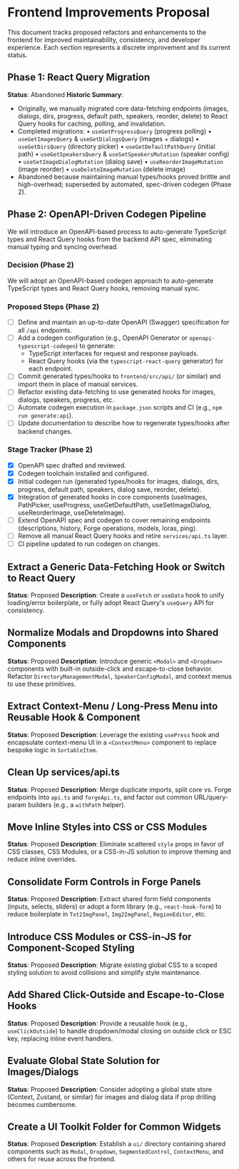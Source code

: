  # Frontend Improvements Proposal

 This document tracks proposed refactors and enhancements to the frontend for improved maintainability, consistency, and developer experience. Each section represents a discrete improvement and its current status.

 ## Phase 1: React Query Migration
 **Status**: Abandoned
 **Historic Summary**:
 - Originally, we manually migrated core data-fetching endpoints (images, dialogs, dirs, progress, default path, speakers, reorder, delete) to React Query hooks for caching, polling, and invalidation.
 - Completed migrations:
   • `useGetProgressQuery` (progress polling)
   • `useGetImagesQuery` & `useGetDialogsQuery` (images + dialogs)
   • `useGetDirsQuery` (directory picker)
   • `useGetDefaultPathQuery` (initial path)
   • `useGetSpeakersQuery` & `useSetSpeakersMutation` (speaker config)
   • `useSetImageDialogMutation` (dialog save)
   • `useReorderImageMutation` (image reorder)
   • `useDeleteImageMutation` (delete image)
 - Abandoned because maintaining manual types/hooks proved brittle and high-overhead; superseded by automated, spec-driven codegen (Phase 2).

## Phase 2: OpenAPI-Driven Codegen Pipeline
We will introduce an OpenAPI-based process to auto-generate TypeScript types and React Query hooks from the backend API spec, eliminating manual typing and syncing overhead.

### Decision (Phase 2)
We will adopt an OpenAPI-based codegen approach to auto-generate TypeScript types and React Query hooks, removing manual sync.

### Proposed Steps (Phase 2)
 - [ ] Define and maintain an up-to-date OpenAPI (Swagger) specification for all `/api` endpoints.
 - [ ] Add a codegen configuration (e.g., OpenAPI Generator or `openapi-typescript-codegen`) to generate:
     - TypeScript interfaces for request and response payloads.
     - React Query hooks (via the `typescript-react-query` generator) for each endpoint.
 - [ ] Commit generated types/hooks to `frontend/src/api/` (or similar) and import them in place of manual services.
 - [ ] Refactor existing data-fetching to use generated hooks for images, dialogs, speakers, progress, etc.
 - [ ] Automate codegen execution in `package.json` scripts and CI (e.g., `npm run generate:api`).
 - [ ] Update documentation to describe how to regenerate types/hooks after backend changes.

### Stage Tracker (Phase 2)
 - [x] OpenAPI spec drafted and reviewed.
 - [x] Codegen toolchain installed and configured.
 - [x] Initial codegen run (generated types/hooks for images, dialogs, dirs, progress, default path, speakers, dialog save, reorder, delete).
 - [x] Integration of generated hooks in core components (useImages, PathPicker, useProgress, useGetDefaultPath, useSetImageDialog, useReorderImage, useDeleteImage).
 - [ ] Extend OpenAPI spec and codegen to cover remaining endpoints (descriptions, history, Forge operations, models, loras, ping).
 - [ ] Remove all manual React Query hooks and retire `services/api.ts` layer.
 - [ ] CI pipeline updated to run codegen on changes.

 ## Extract a Generic Data-Fetching Hook or Switch to React Query
 **Status**: Proposed
 **Description**: Create a `useFetch` or `useData` hook to unify loading/error boilerplate, or fully adopt React Query's `useQuery` API for consistency.

 ## Normalize Modals and Dropdowns into Shared Components
 **Status**: Proposed
 **Description**: Introduce generic `<Modal>` and `<Dropdown>` components with built-in outside-click and escape-to-close behavior. Refactor `DirectoryManagementModal`, `SpeakerConfigModal`, and context menus to use these primitives.

 ## Extract Context-Menu / Long-Press Menu into Reusable Hook & Component
 **Status**: Proposed
 **Description**: Leverage the existing `usePress` hook and encapsulate context-menu UI in a `<ContextMenu>` component to replace bespoke logic in `SortableItem`.

 ## Clean Up services/api.ts
 **Status**: Proposed
 **Description**: Merge duplicate imports, split core vs. Forge endpoints into `api.ts` and `forgeApi.ts`, and factor out common URL/query-param builders (e.g., a `withPath` helper).

 ## Move Inline Styles into CSS or CSS Modules
 **Status**: Proposed
 **Description**: Eliminate scattered `style` props in favor of CSS classes, CSS Modules, or a CSS-in-JS solution to improve theming and reduce inline overrides.

 ## Consolidate Form Controls in Forge Panels
 **Status**: Proposed
 **Description**: Extract shared form field components (inputs, selects, sliders) or adopt a form library (e.g., `react-hook-form`) to reduce boilerplate in `Txt2ImgPanel`, `Img2ImgPanel`, `RegionEditor`, etc.

 ## Introduce CSS Modules or CSS-in-JS for Component-Scoped Styling
 **Status**: Proposed
 **Description**: Migrate existing global CSS to a scoped styling solution to avoid collisions and simplify style maintenance.

 ## Add Shared Click-Outside and Escape-to-Close Hooks
 **Status**: Proposed
 **Description**: Provide a reusable hook (e.g., `useClickOutside`) to handle dropdown/modal closing on outside click or ESC key, replacing inline event handlers.

 ## Evaluate Global State Solution for Images/Dialogs
 **Status**: Proposed
 **Description**: Consider adopting a global state store (Context, Zustand, or similar) for images and dialog data if prop drilling becomes cumbersome.

 ## Create a UI Toolkit Folder for Common Widgets
 **Status**: Proposed
 **Description**: Establish a `ui/` directory containing shared components such as `Modal`, `Dropdown`, `SegmentedControl`, `ContextMenu`, and others for reuse across the frontend.